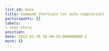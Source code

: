 ```yaml
---
list_id: done
title: Command shortcuts (or auto-completion)
participants: []
labels:
- user-story
position: 
date: 2013-01-26 16:40:55.000000000 Z
more: {}
---
```


